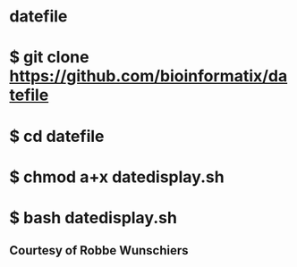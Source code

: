 # datefile
# $ git clone https://github.com/bioinformatix/datefile
# $ cd datefile
# $ chmod a+x datedisplay.sh
# $ bash datedisplay.sh
## Courtesy of Robbe Wunschiers
